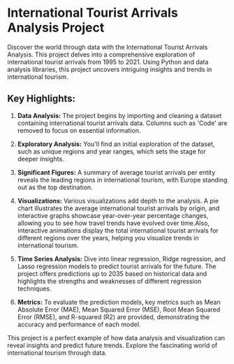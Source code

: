 # International Tourist Arrivals Analysis Project

Discover the world through data with the International Tourist Arrivals Analysis. This project delves into a comprehensive exploration of international tourist arrivals from 1995 to 2021. Using Python and data analysis libraries, this project uncovers intriguing insights and trends in international tourism.

## Key Highlights:

1. **Data Analysis:** The project begins by importing and cleaning a dataset containing international tourist arrivals data. Columns such as 'Code' are removed to focus on essential information.

2. **Exploratory Analysis:** You'll find an initial exploration of the dataset, such as unique regions and year ranges, which sets the stage for deeper insights.

3. **Significant Figures:** A summary of average tourist arrivals per entity reveals the leading regions in international tourism, with Europe standing out as the top destination.

4. **Visualizations:** Various visualizations add depth to the analysis. A pie chart illustrates the average international tourist arrivals by origin, and interactive graphs showcase year-over-year percentage changes, allowing you to see how travel trends have evolved over time.Also, interactive animations display the total international tourist arrivals for different regions over the years, helping you visualize trends in international tourism.

5. **Time Series Analysis:** Dive into linear regression, Ridge regression, and Lasso regression models to predict tourist arrivals for the future. The project offers predictions up to 2035 based on historical data and highlights the strengths and weaknesses of different regression techniques.

6. **Metrics:** To evaluate the prediction models, key metrics such as Mean Absolute Error (MAE), Mean Squared Error (MSE), Root Mean Squared Error (RMSE), and R-squared (R2) are provided, demonstrating the accuracy and performance of each model.

This project is a perfect example of how data analysis and visualization can reveal insights and predict future trends. Explore the fascinating world of international tourism through data.
